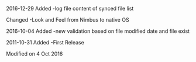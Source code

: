 
2016-12-29
Added
-log file content of synced file list

Changed
-Look and Feel from Nimbus to native OS

2016-10-04
Added
-new validation based on file modified date and file exist

2011-10-31
Added
-First Release

Modified on 4 Oct 2016
